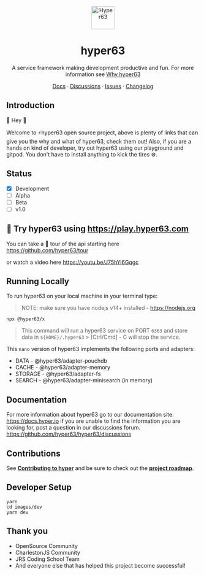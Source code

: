 <p align="center">
  <a href="https://www.hyper63.com">
    <img alt="Hyper63" src="hyper63-logo.png" width="60" />
  </a>
</p>

<h1 align="center">
  hyper63
</h1>

<p align="center">
  A service framework making development productive and fun.
  For more information see <a href="https://youtu.be/i-QLw7VCCMw">Why hyper63</a>
</p>

<p align="center">
  <a href="https://docs.hyper.io/">Docs</a>
  <span> · </span>
  <a href="https://github.com/hyper63/hyper63/discussions">Discussions</a>
  <span> · </span>
  <a href="https://github.com/hyper63/hyper63/issues">Issues</a>
  <span> · </span>
  <a href="https://docs.hyper.io/changelog">Changelog</a>
</p>

## Introduction

👋 Hey 👋

Welcome to ⚡hyper63 open source project, above is plenty of links that can give you the why and what of hyper63, check them out! Also, if you are a hands on kind of developer, try out hyper63 using our playground and gitpod. You don't have to install anything to kick the tires ⚙️. 

## Status
- [x] Development
- [ ] Alpha
- [ ] Beta
- [ ] v1.0

## 🧪 Try hyper63 using https://play.hyper63.com

You can take a 🎫 tour of the api starting here https://github.com/hyper63/tour

or watch a video here https://youtu.be/J75hYi6Gqgc

## Running Locally 

To run hyper63 on your local machine in your terminal type:

> NOTE: make sure you have nodejs v14+ installed - https://nodejs.org

```
npx @hyper63/x
```

> This command will run a hyper63 service on PORT `6363` and store data in `${HOME}/.hyper63` > [Ctrl/Cmd] - C will stop the service.

This `nano` version of hyper63 implements the following ports and adapters:

- DATA - @hyper63/adapter-pouchdb
- CACHE - @hyper63/adapter-memory
- STORAGE - @hyper63/adapter-fs
- SEARCH - @hyper63/adapter-minisearch (in memory)

## Documentation

For more information about hyper63 go to our documentation site. https://docs.hyper.io if you are unable to find the information you are looking for, post a question in our discussions forum. https://github.com/hyper63/hyper63/discussions

## Contributions

See **[Contributing to hyper](https://docs.hyper.io/contributing-to-hyper)** and be sure to check out the **[project roadmap](https://github.com/hyper63/hyper63/projects/1)**. 

## Developer Setup 

```
yarn
cd images/dev
yarn dev
```

## Thank you

* OpenSource Community
* CharlestonJS Community
* JRS Coding School Team
* And everyone else that has helped this project become successful!


